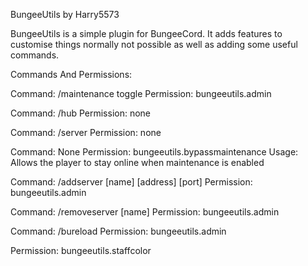 BungeeUtils by Harry5573

BungeeUtils is a simple plugin for BungeeCord. It adds features to customise things normally not possible as well as adding some useful commands.

Commands And Permissions:

Command: /maintenance toggle
Permission: bungeeutils.admin

Command: /hub
Permission: none

Command: /server
Permission: none

Command: None
Permission: bungeeutils.bypassmaintenance
Usage: Allows the player to stay online when maintenance is enabled

Command: /addserver [name] [address] [port]
Permission: bungeeutils.admin

Command: /removeserver [name]
Permission: bungeeutils.admin

Command: /bureload
Permission: bungeeutils.admin

Permission: bungeeutils.staffcolor